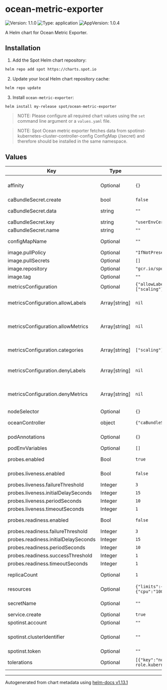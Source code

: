 # ocean-metric-exporter

![Version: 1.1.0](https://img.shields.io/badge/Version-1.1.0-informational?style=flat-square) ![Type: application](https://img.shields.io/badge/Type-application-informational?style=flat-square) ![AppVersion: 1.0.4](https://img.shields.io/badge/AppVersion-1.0.4-informational?style=flat-square)

A Helm chart for Ocean Metric Exporter.

## Installation

1. Add the Spot Helm chart repository:

```sh
helm repo add spot https://charts.spot.io
```

2. Update your local Helm chart repository cache:

```sh
helm repo update
```

3. Install `ocean-metric-exporter`:

```sh
helm install my-release spot/ocean-metric-exporter
```

> NOTE: Please configure all required chart values using the `set` command line argument or a `values.yaml` file.

> NOTE: Spot Ocean metric exporter fetches data from spotinst-kubernetes-cluster-controller-config ConfigMap (/secret) and therefore should be installed in the same namespace.

## Values

| Key | Type | Default | Description |
|-----|------|---------|-------------|
| affinity | Optional | `{}` | Pod scheduling preferences. Ref: https://kubernetes.io/docs/concepts/configuration/assign-pod-node/#affinity-and-anti-affinity |
| caBundleSecret.create | bool | `false` | Controls whether a CA bundle secret should be created. |
| caBundleSecret.data | string | `""` | Must contain the CA bundle data in case `caBundleSecret.create` is true. For example by using `--set caBundleSecret.data="$(cat ./ca.pem)"` |
| caBundleSecret.key | string | `"userEnvCertificates.pem"` | Key inside the secret to inject the CA bundle from |
| caBundleSecret.name | string | `""` | CA bundle Secret name. (Optional) |
| configMapName | Optional | `""` | ConfigMap name to use. In case spotinst.clusterIdentifier is provided, this overrides the name of the created configMap. |
| image.pullPolicy | Optional | `"IfNotPresent"` | Image pull policy. |
| image.pullSecrets | Optional | `[]` | Image pull secrets. |
| image.repository | Optional | `"gcr.io/spotinst-artifacts/spot-ocean-metric-exporter"` | Image repository. |
| image.tag | Optional | `""` | Image tag. Defaults to `.Chart.AppVersion`. |
| metricsConfiguration | Optional | `{"allowLabels":null,"allowMetrics":null,"categories":["scaling"],"denyLabels":null,"denyMetrics":null}` | Exporter Metrics Configurations |
| metricsConfiguration.allowLabels | Array[string] | `nil` | List of Labels to allow - if empty will get everything. Shouldn't be used with `denyLabels`. Possible values can be found here: https://docs.spot.io/ocean/tools-and-integrations/prometheus/scrape?id=labels |
| metricsConfiguration.allowMetrics | Array[string] | `nil` | List of Metrics to allow - if empty will get everything. Shouldn't be used with `denyMetrics`. Possible values can be found here: https://docs.spot.io/ocean/tools-and-integrations/prometheus/scrape?id=metrics |
| metricsConfiguration.categories | Array[string] | `["scaling"]` | List of Categories to enable - if empty will get no metrics. Additional possible values can be found here: https://docs.spot.io/ocean/tools-and-integrations/prometheus/scrape?id=categories |
| metricsConfiguration.denyLabels | Array[string] | `nil` | List of Labels to deny - if empty will get everything. Shouldn't be used with `allowLabels`. Possible values can be found here: https://docs.spot.io/ocean/tools-and-integrations/prometheus/scrape?id=labels |
| metricsConfiguration.denyMetrics | Array[string] | `nil` | List of Metrics to deny - if empty will get everything. Shouldn't be used with `allowMetrics`. Possible values can be found here: https://docs.spot.io/ocean/tools-and-integrations/prometheus/scrape?id=metrics |
| nodeSelector | Optional | `{}` | Node selector. |
| oceanController | object | `{"caBundleSecretName":"","configMapName":"","namespace":"","secretName":""}` | Reference secret and configMap for the Ocean Controller. Deprecated in favor of spotinst object or secretName and configMapName |
| podAnnotations | Optional | `{}` | Pod annotations. Ref: https://kubernetes.io/docs/concepts/overview/working-with-objects/annotations/ |
| podEnvVariables | Optional | `[]` | Additional environment variables for the exporter container. |
| probes.enabled | Bool | `true` | Whether to include both liveness and readiness probe, if this is set to true it will ignore the nested enabled booleans. |
| probes.liveness.enabled | Bool | `false` | Whether to include liveness probe, this will be ignored if probes.enabled was set to true. |
| probes.liveness.failureThreshold | Integer | `3` | Liveness probe failure threshold. |
| probes.liveness.initialDelaySeconds | Integer | `15` | Liveness probe initial delay. |
| probes.liveness.periodSeconds | Integer | `10` | Liveness probe period. |
| probes.liveness.timeoutSeconds | Integer | `1` | Liveness probe timeout. |
| probes.readiness.enabled | Bool | `false` | Whether to include readiness probe, this will be ignored if probes.enabled was set to true. |
| probes.readiness.failureThreshold | Integer | `3` | Readiness probe failure threshold. |
| probes.readiness.initialDelaySeconds | Integer | `15` | Readiness probe initial delay. |
| probes.readiness.periodSeconds | Integer | `10` | Readiness probe period. |
| probes.readiness.successThreshold | Integer | `1` | Readiness probe success threshold. |
| probes.readiness.timeoutSeconds | Integer | `1` | Readiness probe timeout. |
| replicaCount | Optional | `1` | Replicas. Ref: https://kubernetes.io/docs/concepts/workloads/controllers/deployment/#replicas |
| resources | Optional | `{"limits":{"cpu":"500m","memory":"500Mi"},"requests":{"cpu":"100m","memory":"50Mi"}}` | Resource requests and limits. Ref: http://kubernetes.io/docs/user-guide/compute-resources/ |
| secretName | Optional | `""` | Secret name to use. In case spotinst.token, spotinst.account are provided, this overrides the name of the created secret. |
| service.create | Optional | `true` | Controls whether a service should be created. |
| spotinst.account | Optional | `""` | Spot Account. Ref: https://docs.spot.io/administration/organizations?id=account |
| spotinst.clusterIdentifier | Optional | `""` | Unique identifier used by the Ocean Controller to connect between the Ocean backend and the Kubernetes cluster. Ref: https://docs.spot.io/ocean/tutorials/spot-kubernetes-controller/ |
| spotinst.token | Optional | `""` | Spot Token. Ref: https://docs.spot.io/administration/api/create-api-token |
| tolerations | Optional | `[{"key":"node-role.kubernetes.io/master","operator":"Exists"},{"key":"node-role.kubernetes.io/control-plane","operator":"Exists"}]` | Tolerations for nodes that have taints on them. Ref: https://kubernetes.io/docs/concepts/configuration/taint-and-toleration/ |

----------------------------------------------
Autogenerated from chart metadata using [helm-docs v1.13.1](https://github.com/norwoodj/helm-docs/releases/v1.13.1)
